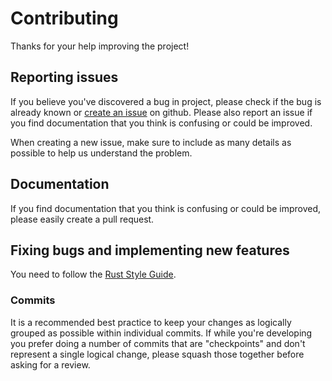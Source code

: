 # Contributing

Thanks for your help improving the project!

## Reporting issues

If you believe you've discovered a bug in project, please check if the bug is
already known or [create an issue](https://github.com/b1-team/superman/issues) on
github. Please also report an issue if you find documentation that you think is
confusing or could be improved.

When creating a new issue, make sure to include as many details as possible to
help us understand the problem.

## Documentation

If you find documentation that you think is confusing or could be improved, 
please easily create a pull request.

## Fixing bugs and implementing new features

You need to follow the [Rust Style Guide](https://doc.rust-lang.org/beta/style-guide/index.html).

### Commits

It is a recommended best practice to keep your changes as logically grouped as
possible within individual commits. If while you're developing you prefer doing
a number of commits that are "checkpoints" and don't represent a single logical
change, please squash those together before asking for a review.
